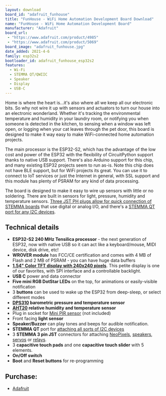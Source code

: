 ```yaml
---
layout: download
board_id: "adafruit_funhouse"
title: "FunHouse - WiFi Home Automation Development Board Download"
name: "FunHouse - WiFi Home Automation Development Board"
manufacturer: "Adafruit"
board_url:
 - "https://www.adafruit.com/product/4985"
 - "https://www.adafruit.com/product/5069"
board_image: "adafruit_funhouse.jpg"
date_added: 2021-4-6
family: esp32s2
bootloader_id: adafruit_funhouse_esp32s2
features:
  - Wi-Fi
  - STEMMA QT/QWIIC
  - Speaker
  - Display
  - USB-C
---
```


Home is where the heart is...it's also where all we keep all our electronic bits. So why not wire it up with sensors and actuators to turn our house into an electronic wonderland. Whether it's tracking the environmental temperature and humidity in your laundry room, or notifying you when someone is detected in the kitchen, to sensing when a window was left open, or logging when your cat leaves through the pet door, this board is designed to make it way easy to make WiFi-connected home automation projects.

The main processor is the ESP32-S2, which has the advantage of the low cost and power of the ESP32 with the flexibility of CircuitPython support thanks to native USB support. There's also Arduino support for this chip, and many existing ESP32 projects seem to run as-is. Note this chip does not have BLE support, but for WiFi projects its great. You can use it to connect to IoT services or just the Internet in general, with SSL support and this module has plenty of PSRAM for any kind of data processing.

The board is designed to make it easy to wire up sensors with little or no soldering. There are built in sensors for light, pressure, humidity and temperature sensors. [Three JST PH plugs allow for quick connection of STEMMA boards](https://www.adafruit.com/category/1019) that use digital or analog I/O, and there's a [STEMMA QT port for any I2C devices](https://www.adafruit.com/category/620).

## Technical details

 * **ESP32-S2 240 MHz Tensilica processor** - the next generation of ESP32, now with native USB so it can act like a keyboard/mouse, MIDI device, disk drive, etc!
 * **WROVER module** has FCC/CE certification and comes with 4 MB of Flash and 2 MB of PSRAM - you can have huge data buffers
 * **[1.54" Color TFT display with 240x240 pixels](https://www.adafruit.com/product/4421)**. This petite display is one of our favorites, with SPI interface and a controllable backlight.
 * **USB C** power and data connector
 * **Five mini RGB DotStar LEDs** on the top, for animations or easily-visible notification
 * 3 **buttons** can be used to wake up the ESP32 from deep-sleep, or select different modes
 * **[DPS310](https://www.adafruit.com/product/4494) barometric pressure and temperature sensor**
 * **[AHT20](https://www.adafruit.com/product/4566) relative humidity and temperature sensor**
 * Plug in socket for [Mini PIR sensor](https://www.adafruit.com/product/4871) (not included)
 * Front facing **light sensor**
 * **Speaker/Buzzer** can play tones and beeps for audible notification.
 * **STEMMA QT** port for [attaching all sorts of I2C devices](https://www.adafruit.com/stemma)
 * 3 **STEMMA 3 pin JST** connectors for attaching [NeoPixels](https://www.adafruit.com/product/3919), [speakers](https://www.adafruit.com/product/3885), [servos](https://www.adafruit.com/product/4326) or [relays](https://www.adafruit.com/product/4409).
 * 3 **capacitive touch pads** and one **capacitive touch slider** with 5 elements.
 * **On/Off switch**
 * **Boot** and **Reset buttons** for re-programming

## Purchase:

* [Adafruit](https://www.adafruit.com/product/4985)
